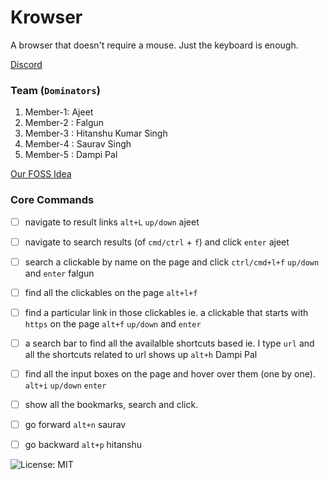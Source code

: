 # Krowser

A browser that doesn't require a mouse. Just the keyboard is enough.

[Discord](https://discord.com/channels/1240316163020292126/1342367363885957170)

### Team (`Dominators`)

1. Member-1: Ajeet
2. Member-2 : Falgun
3. Member-3 : Hitanshu Kumar Singh
4. Member-4 : Saurav Singh
5. Member-5 : Dampi Pal

[Our FOSS Idea](https://fossunited.org/hack/fosshack25/p/gu6i7f7503)


### Core Commands

- [ ] navigate to result links `alt+L` `up/down` ajeet
- [ ] navigate to search results (of `cmd/ctrl` + `f`) and click `enter` ajeet
- [ ] search a clickable by name on the page and click `ctrl/cmd+l+f` `up/down` and `enter` falgun
- [ ] find all the clickables on the page `alt+l+f`
- [ ] find a particular link in those clickables ie. a clickable that starts with `https` on the page `alt+f` `up/down` and `enter`
- [ ] a search bar to find all the availalble shortcuts based ie. I type `url` and all the shortcuts related to url shows up `alt+h` Dampi Pal
- [ ] find all the input boxes on the page and hover over them (one by one). `alt+i` `up/down` `enter` 
- [ ] show all the bookmarks, search and click.
- [ ] go forward `alt+n` saurav
- [ ] go backward `alt+p` hitanshu


![License: MIT](https://img.shields.io/badge/License-MIT-yellow.svg)
